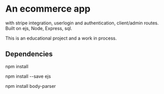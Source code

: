# An ecommerce app 

with stripe integration, userlogin and authentication, client/admin routes. Built on ejs, Node, Express, sql.

This is an educational project and a work in process.

## Dependencies
npm install

npm install --save ejs

npm install body-parser
